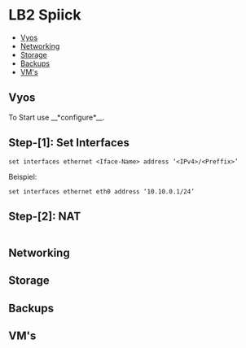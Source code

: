 
# LB2 Spiick

- [Vyos](#vyos-header)
- [Networking](#networking-header)
- [Storage](#storage-header)
- [Backups](#backups-header)
- [VM's](#vms-header)

<h2 id="vyos-header">Vyos</h2>
To Start use __*configure*__.

## Step-[1]: Set Interfaces

	set interfaces ethernet <Iface-Name> address ‘<IPv4>/<Preffix>’


Beispiel:

	set interfaces ethernet eth0 address ‘10.10.0.1/24’


## Step-[2]: NAT
```

```



<h2 id="networking-header">Networking</h2>
<h2 id="storage-header">Storage</h2>
<h2 id="backups-header">Backups</h2>
<h2 id="vms-header">VM's</h2>
